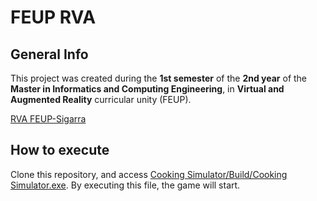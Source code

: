 # FEUP RVA

## General Info

This project was created during the **1st semester** of the **2nd year** of the **Master in Informatics and Computing Engineering**, in **Virtual and Augmented Reality** curricular unity (FEUP).

[RVA FEUP-Sigarra](https://sigarra.up.pt/feup/en/UCURR_GERAL.FICHA_UC_VIEW?pv_ocorrencia_id=501966 "Curricular Unity Homepage")

## How to execute

Clone this repository, and access [Cooking Simulator/Build/Cooking Simulator.exe](Cooking%20Simulator/Build/Cooking%20Simulator.exe). By executing this file, the game will start.
